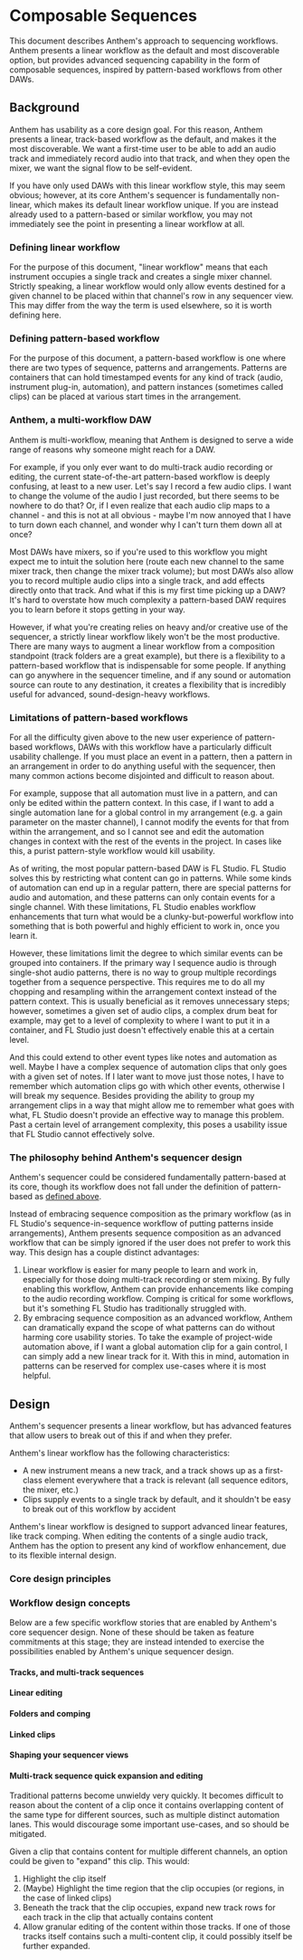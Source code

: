 # Composable Sequences

This document describes Anthem's approach to sequencing workflows. Anthem presents a linear workflow as the default and most discoverable option, but provides advanced sequencing capability in the form of composable sequences, inspired by pattern-based workflows from other DAWs.

## Background

Anthem has usability as a core design goal. For this reason, Anthem presents a linear, track-based workflow as the default, and makes it the most discoverable. We want a first-time user to be able to add an audio track and immediately record audio into that track, and when they open the mixer, we want the signal flow to be self-evident.

If you have only used DAWs with this linear workflow style, this may seem obvious; however, at its core Anthem's sequencer is fundamentally non-linear, which makes its default linear workflow unique. If you are instead already used to a pattern-based or similar workflow, you may not immediately see the point in presenting a linear workflow at all.

### Defining linear workflow

For the purpose of this document, "linear workflow" means that each instrument occupies a single track and creates a single mixer channel. Strictly speaking, a linear workflow would only allow events destined for a given channel to be placed within that channel's row in any sequencer view. This may differ from the way the term is used elsewhere, so it is worth defining here.

### Defining pattern-based workflow

For the purpose of this document, a pattern-based workflow is one where there are two types of sequence, patterns and arrangements. Patterns are containers that can hold timestamped events for any kind of track (audio, instrument plug-in, automation), and pattern instances (sometimes called clips) can be placed at various start times in the arrangement.

### Anthem, a multi-workflow DAW

Anthem is multi-workflow, meaning that Anthem is designed to serve a wide range of reasons why someone might reach for a DAW.

For example, if you only ever want to do multi-track audio recording or editing, the current state-of-the-art pattern-based workflow is deeply confusing, at least to a new user. Let's say I record a few audio clips. I want to change the volume of the audio I just recorded, but there seems to be nowhere to do that? Or, if I even realize that each audio clip maps to a channel - and this is not at all obvious - maybe I'm now annoyed that I have to turn down each channel, and wonder why I can't turn them down all at once?

Most DAWs have mixers, so if you're used to this workflow you might expect me to intuit the solution here (route each new channel to the same mixer track, then change the mixer track volume); but most DAWs also allow you to record multiple audio clips into a single track, and add effects directly onto that track. And what if this is my first time picking up a DAW? It's hard to overstate how much complexity a pattern-based DAW requires you to learn before it stops getting in your way.

However, if what you're creating relies on heavy and/or creative use of the sequencer, a strictly linear workflow likely won't be the most productive. There are many ways to augment a linear workflow from a composition standpoint (track folders are a great example), but there is a flexibility to a pattern-based workflow that is indispensable for some people. If anything can go anywhere in the sequencer timeline, and if any sound or automation source can route to any destination, it creates a flexibility that is incredibly useful for advanced, sound-design-heavy workflows.

### Limitations of pattern-based workflows

For all the difficulty given above to the new user experience of pattern-based workflows, DAWs with this workflow have a particularly difficult usability challenge. If you must place an event in a pattern, then a pattern in an arrangement in order to do anything useful with the sequencer, then many common actions become disjointed and difficult to reason about.

For example, suppose that all automation must live in a pattern, and can only be edited within the pattern context. In this case, if I want to add a single automation lane for a global control in my arrangement (e.g. a gain parameter on the master channel), I cannot modify the events for that from within the arrangement, and so I cannot see and edit the automation changes in context with the rest of the events in the project. In cases like this, a purist pattern-style workflow would kill usability.

As of writing, the most popular pattern-based DAW is FL Studio. FL Studio solves this by restricting what content can go in patterns. While some kinds of automation can end up in a regular pattern, there are special patterns for audio and automation, and these patterns can only contain events for a single channel. With these limitations, FL Studio enables workflow enhancements that turn what would be a clunky-but-powerful workflow into something that is both powerful and highly efficient to work in, once you learn it.

However, these limitations limit the degree to which similar events can be grouped into containers. If the primary way I sequence audio is through single-shot audio patterns, there is no way to group multiple recordings together from a sequence perspective. This requires me to do all my chopping and resampling within the arrangement context instead of the pattern context. This is usually beneficial as it removes unnecessary steps; however, sometimes a given set of audio clips, a complex drum beat for example, may get to a level of complexity to where I want to put it in a container, and FL Studio just doesn't effectively enable this at a certain level.

And this could extend to other event types like notes and automation as well. Maybe I have a complex sequence of automation clips that only goes with a given set of notes. If I later want to move just those notes, I have to remember which automation clips go with which other events, otherwise I will break my sequence. Besides providing the ability to group my arrangement clips in a way that might allow me to remember what goes with what, FL Studio doesn't provide an effective way to manage this problem. Past a certain level of arrangement complexity, this poses a usability issue that FL Studio cannot effectively solve.

### The philosophy behind Anthem's sequencer design

Anthem's sequencer could be considered fundamentally pattern-based at its core, though its workflow does not fall under the definition of pattern-based as [defined above](#defining-pattern-based-workflow).

Instead of embracing sequence composition as the primary workflow (as in FL Studio's sequence-in-sequence workflow of putting patterns inside arrangements), Anthem presents sequence composition as an advanced workflow that can be simply ignored if the user does not prefer to work this way. This design has a couple distinct advantages:

1. Linear workflow is easier for many people to learn and work in, especially for those doing multi-track recording or stem mixing. By fully enabling this workflow, Anthem can provide enhancements like comping to the audio recording workflow. Comping is critical for some workflows, but it's something FL Studio has traditionally struggled with.
2. By embracing sequence composition as an advanced workflow, Anthem can dramatically expand the scope of what patterns can do without harming core usability stories. To take the example of project-wide automation above, if I want a global automation clip for a gain control, I can simply add a new linear track for it. With this in mind, automation in patterns can be reserved for complex use-cases where it is most helpful.

## Design

Anthem's sequencer presents a linear workflow, but has advanced features that allow users to break out of this if and when they prefer.

Anthem's linear workflow has the following characteristics:

- A new instrument means a new track, and a track shows up as a first-class element everywhere that a track is relevant (all sequence editors, the mixer, etc.)
- Clips supply events to a single track by default, and it shouldn't be easy to break out of this workflow by accident

Anthem's linear workflow is designed to support advanced linear features, like track comping. When editing the contents of a single audio track, Anthem has the option to present any kind of workflow enhancement, due to its flexible internal design.

### Core design principles

### Workflow design concepts

Below are a few specific workflow stories that are enabled by Anthem's core sequencer design. None of these should be taken as feature commitments at this stage; they are instead intended to exercise the possibilities enabled by Anthem's unique sequencer design.

#### Tracks, and multi-track sequences

#### Linear editing

#### Folders and comping

#### Linked clips

#### Shaping your sequencer views

#### Multi-track sequence quick expansion and editing

Traditional patterns become unwieldy very quickly. It becomes difficult to reason about the content of a clip once it contains overlapping content of the same type for different sources, such as multiple distinct automation lanes. This would discourage some important use-cases, and so should be mitigated.

Given a clip that contains content for multiple different channels, an option could be given to "expand" this clip. This would:
1. Highlight the clip itself
2. (Maybe) Highlight the time region that the clip occupies (or regions, in the case of linked clips)
3. Beneath the track that the clip occupies, expand new track rows for each track in the clip that actually contains content
4. Allow granular editing of the content within those tracks. If one of those tracks itself contains such a multi-content clip, it could possibly itself be further expanded.
